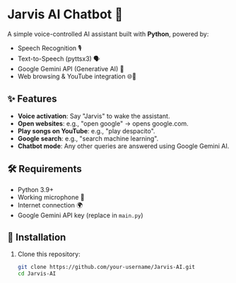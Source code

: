 # Jarvis AI Chatbot 🤖

A simple voice-controlled AI assistant built with **Python**, powered by:
- Speech Recognition 🎙️
- Text-to-Speech (pyttsx3) 🗣️
- Google Gemini API (Generative AI) 🔮
- Web browsing & YouTube integration 🌐🎵

## ✨ Features
- **Voice activation**: Say "Jarvis" to wake the assistant.
- **Open websites**: e.g., "open google" → opens google.com.
- **Play songs on YouTube**: e.g., "play despacito".
- **Google search**: e.g., "search machine learning".
- **Chatbot mode**: Any other queries are answered using Google Gemini AI.

## 🛠️ Requirements
- Python 3.9+
- Working microphone 🎤
- Internet connection 🌍
- Google Gemini API key (replace in `main.py`)

## 🚀 Installation
1. Clone this repository:
   ```bash
   git clone https://github.com/your-username/Jarvis-AI.git
   cd Jarvis-AI
